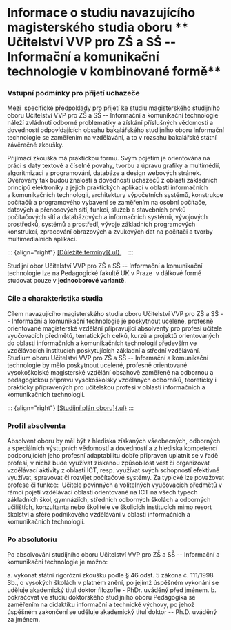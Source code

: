 # **Informace o studiu navazujícího magisterského studia oboru** ** Učitelství VVP pro ZŠ a SŠ -- Informační a komunikační technologie v kombinované formě**

### **Vstupní podmínky pro přijetí uchazeče**

Mezi  specifické předpoklady pro přijetí ke studiu magisterského
studijního oboru Učitelství VVP pro ZŠ a SŠ -- Informační a komunikační
technologie náleží zvládnutí odborné problematiky a získání příslušných
vědomostí a dovedností odpovídajících obsahu bakalářského studijního
oboru Informační technologie se zaměřením na vzdělávání, a to v rozsahu
bakalářské státní závěrečné zkoušky.

Přijímací zkouška má praktickou formu. Svým pojetím je orientována na
práci s daty textové a číselné povahy, tvorbu a úpravu grafiky a
multimédií, algoritmizaci a programování, databáze a design webových
stránek. Ověřovány tak budou znalosti a dovednosti uchazečů z oblasti
základních principů elektroniky a jejich praktických aplikací v oblasti
informačních a komunikačních technologií, architektury výpočetních
systémů, konstrukce počítačů a programového vybavení se zaměřením na
osobní počítače, datových a přenosových sítí, funkcí, služeb
a stavebních prvků počítačových sítí a databázových a informačních
systémů, vývojových prostředků, systémů a prostředí, vývoje základních
programových konstrukcí, zpracování obrazových a zvukových dat na
počítači a tvorby multimediálních aplikací.

::: {align="right"}
[[Důležité
termíny]{.ul} ](http://www.pedf.cuni.cz/index.php?menu=576)   
:::

Studijní obor Učitelství VVP pro ZŠ a SŠ -- Informační a komunikační
technologie lze na Pedagogické fakultě UK v Praze  v dálkové formě
studovat pouze v **jednooborové variantě**. 

### **Cíle a charakteristika studia**

Cílem navazujícího magisterského studia oboru Učitelství VVP pro ZŠ a SŠ
-- Informační a komunikační technologie je poskytnout ucelené, profesně
orientované magisterské vzdělání připravující absolventy pro profesi
učitele vyučovacích předmětů, tematických celků, kurzů a projektů
orientovaných do oblasti informačních a komunikačních technologií
především ve vzdělávacích institucích poskytujících základní a střední
vzdělávání.\
Studium oboru Učitelství VVP pro ZŠ a SŠ -- Informační a komunikační
technologie by mělo poskytnout ucelené, profesně orientované
vysokoškolské magisterské vzdělání obsahově zaměřené na odbornou a
pedagogickou přípravu vysokoškolsky vzdělaných odborníků, teoreticky i
prakticky připravených pro učitelskou profesi v oblasti informačních a
komunikačních technologií.

::: {align="right"}
[[Studijní plán oboru]{.ul}](?menu=365)
:::

### **Profil absolventa**

Absolvent oboru by měl být z hlediska získaných všeobecných, odborných a
speciálních výstupních vědomostí a dovedností a z hlediska kompetencí
podporujících jeho profesní adaptabilitu dobře připraven uplatnit se v
řadě profesí, v nichž bude využívat získanou způsobilost vést či
organizovat vzdělávací aktivity z oblasti ICT, resp. využívat svých
schopností efektivně využívat, spravovat či rozvíjet počítačové systémy.
Za typické lze považovat profese či funkce:  Učitele povinných a
volitelných vyučovacích předmětů v rámci pojetí vzdělávací oblasti
orientované na ICT na všech typech základních škol, gymnáziích,
středních odborných školách a odborných učilištích, konzultanta nebo
školitele ve školicích institucích mimo resort školství a sféře
podnikového vzdělávání v oblasti informačních a komunikačních
technologií.

### **Po absolutoriu**

Po absolvování studijního oboru Učitelství VVP pro ZŠ a SŠ -- Informační
a komunikační technologie je možno:

a.  vykonat státní rigorózní zkoušku podle § 46 odst. 5 zákona č.
    111/1998 Sb., o vysokých školách v platném znění, po jejímž úspěšném
    vykonání se uděluje akademický titul doktor filozofie - PhDr.
    uváděný před jménem.
b.  pokračovat ve studiu doktorského studijního oboru Pedagogika se
    zaměřením na didaktiku informační a technické výchovy, po jehož
    úspěšném zakončení se uděluje akademický titul doktor -- Ph.D.
    uváděný za jménem.
